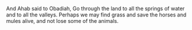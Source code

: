 And Ahab said to Obadiah, Go through the land to all the springs of water and to all the valleys. Perhaps we may find grass and save the horses and mules alive, and not lose some of the animals.
